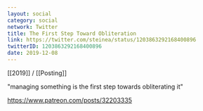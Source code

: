 ```yaml
---
layout: social
category: social
network: Twitter
title: The First Step Toward Obliteration
link: https://twitter.com/steinea/status/1203863292168400896
twitterID: 1203863292168400896
date: 2019-12-08
---
```


[[2019]] / [[Posting]]

"managing something is the first step towards obliterating it"

<https://www.patreon.com/posts/32203335>

